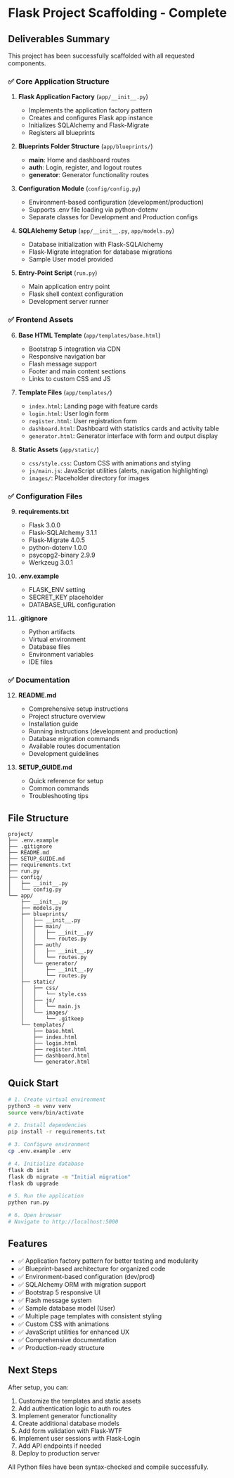 # Flask Project Scaffolding - Complete

## Deliverables Summary

This project has been successfully scaffolded with all requested components.

### ✅ Core Application Structure

1. **Flask Application Factory** (`app/__init__.py`)
   - Implements the application factory pattern
   - Creates and configures Flask app instance
   - Initializes SQLAlchemy and Flask-Migrate
   - Registers all blueprints

2. **Blueprints Folder Structure** (`app/blueprints/`)
   - **main**: Home and dashboard routes
   - **auth**: Login, register, and logout routes
   - **generator**: Generator functionality routes

3. **Configuration Module** (`config/config.py`)
   - Environment-based configuration (development/production)
   - Supports .env file loading via python-dotenv
   - Separate classes for Development and Production configs

4. **SQLAlchemy Setup** (`app/__init__.py`, `app/models.py`)
   - Database initialization with Flask-SQLAlchemy
   - Flask-Migrate integration for database migrations
   - Sample User model provided

5. **Entry-Point Script** (`run.py`)
   - Main application entry point
   - Flask shell context configuration
   - Development server runner

### ✅ Frontend Assets

6. **Base HTML Template** (`app/templates/base.html`)
   - Bootstrap 5 integration via CDN
   - Responsive navigation bar
   - Flash message support
   - Footer and main content sections
   - Links to custom CSS and JS

7. **Template Files** (`app/templates/`)
   - `index.html`: Landing page with feature cards
   - `login.html`: User login form
   - `register.html`: User registration form
   - `dashboard.html`: Dashboard with statistics cards and activity table
   - `generator.html`: Generator interface with form and output display

8. **Static Assets** (`app/static/`)
   - `css/style.css`: Custom CSS with animations and styling
   - `js/main.js`: JavaScript utilities (alerts, navigation highlighting)
   - `images/`: Placeholder directory for images

### ✅ Configuration Files

9. **requirements.txt**
   - Flask 3.0.0
   - Flask-SQLAlchemy 3.1.1
   - Flask-Migrate 4.0.5
   - python-dotenv 1.0.0
   - psycopg2-binary 2.9.9
   - Werkzeug 3.0.1

10. **.env.example**
    - FLASK_ENV setting
    - SECRET_KEY placeholder
    - DATABASE_URL configuration

11. **.gitignore**
    - Python artifacts
    - Virtual environment
    - Database files
    - Environment variables
    - IDE files

### ✅ Documentation

12. **README.md**
    - Comprehensive setup instructions
    - Project structure overview
    - Installation guide
    - Running instructions (development and production)
    - Database migration commands
    - Available routes documentation
    - Development guidelines

13. **SETUP_GUIDE.md**
    - Quick reference for setup
    - Common commands
    - Troubleshooting tips

## File Structure

```
project/
├── .env.example
├── .gitignore
├── README.md
├── SETUP_GUIDE.md
├── requirements.txt
├── run.py
├── config/
│   ├── __init__.py
│   └── config.py
└── app/
    ├── __init__.py
    ├── models.py
    ├── blueprints/
    │   ├── __init__.py
    │   ├── main/
    │   │   ├── __init__.py
    │   │   └── routes.py
    │   ├── auth/
    │   │   ├── __init__.py
    │   │   └── routes.py
    │   └── generator/
    │       ├── __init__.py
    │       └── routes.py
    ├── static/
    │   ├── css/
    │   │   └── style.css
    │   ├── js/
    │   │   └── main.js
    │   └── images/
    │       └── .gitkeep
    └── templates/
        ├── base.html
        ├── index.html
        ├── login.html
        ├── register.html
        ├── dashboard.html
        └── generator.html
```

## Quick Start

```bash
# 1. Create virtual environment
python3 -m venv venv
source venv/bin/activate

# 2. Install dependencies
pip install -r requirements.txt

# 3. Configure environment
cp .env.example .env

# 4. Initialize database
flask db init
flask db migrate -m "Initial migration"
flask db upgrade

# 5. Run the application
python run.py

# 6. Open browser
# Navigate to http://localhost:5000
```

## Features

- ✅ Application factory pattern for better testing and modularity
- ✅ Blueprint-based architecture for organized code
- ✅ Environment-based configuration (dev/prod)
- ✅ SQLAlchemy ORM with migration support
- ✅ Bootstrap 5 responsive UI
- ✅ Flash message system
- ✅ Sample database model (User)
- ✅ Multiple page templates with consistent styling
- ✅ Custom CSS with animations
- ✅ JavaScript utilities for enhanced UX
- ✅ Comprehensive documentation
- ✅ Production-ready structure

## Next Steps

After setup, you can:
1. Customize the templates and static assets
2. Add authentication logic to auth routes
3. Implement generator functionality
4. Create additional database models
5. Add form validation with Flask-WTF
6. Implement user sessions with Flask-Login
7. Add API endpoints if needed
8. Deploy to production server

All Python files have been syntax-checked and compile successfully.
